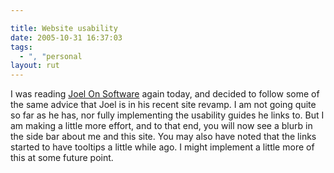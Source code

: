 ```yaml
---

title: Website usability
date: 2005-10-31 16:37:03
tags:
  - ", "personal
layout: rut
---
```


I was reading <a href="http://www.joelonsoftware.com/items/2005/10/30.html" title=" A Minor Redesign">Joel On Software</a> again today, and decided to follow some of the same advice that Joel is in his recent site revamp.  I am not going quite so far as he has, nor fully implementing the usability guides he links to.  But I am making a little more effort, and to that end, you will now see a blurb in the side bar about me and this site.  You may also have noted that the links started to have tooltips a little while ago.  I might implement a little more of this at some future point.

